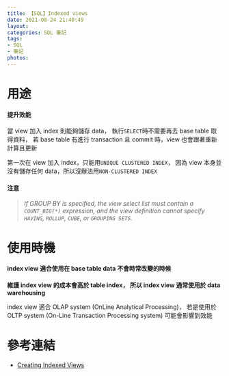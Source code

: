 ```yaml
---
title: 【SQL】Indexed views
date: 2021-08-24 21:40:49
layout:
categories: SQL 筆記
tags:
- SQL
- 筆記
photos:
---
```



# 用途
#### 提升效能

當 view 加入 index 則能夠儲存 data，
執行`SELECT`時不需要再去 base table 取得資料，
若 base table 有進行 transaction 且 commit 時，view 也會跟著重新計算且更新
<!-- more -->

第一次在 view 加入 index，只能用`UNIQUE CLUSTERED INDEX`，
因為 view 本身並沒有儲存任何 data，所以沒辦法用`NON-CLUSTERED INDEX`

#### 注意
> _If GROUP BY is specified, the view select list must contain a `COUNT_BIG(*)` expression, and the view definition cannot specify `HAVING`, `ROLLUP`, `CUBE`, or `GROUPING SETS`._

# 使用時機
#### index view 適合使用在 base table data 不會時常改變的時候

**維護 index view 的成本會高於 table index，
所以 index view 通常使用於 data warehousing**

index view 適合 OLAP system (OnLine Analytical Processing)，
若是使用於 OLTP system (On-Line Transaction Processing system) 可能會影響到效能

# 參考連結
- [Creating Indexed Views](https://docs.microsoft.com/en-us/previous-versions/sql/sql-server-2008-r2/ms191432(v=sql.105)?redirectedfrom=MSDN)